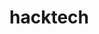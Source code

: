 # hacktech
<!-- What it does
UniSwap is a hyper-localized digital marketplace for college students that aims to provide a sustainable solution for buying and selling used goods. Our platform is designed to help reduce waste and environmental harm caused by shipping, packaging, and transporting goods.

How we built it
UniSwap was built using a combination of Python, Flask, and MongoDB. HTML, CSS, and JavaScript provided the framework for the website's frontend, allowing us to create a user-friendly and visually appealing interface.

The backend of the website was built using Python, Flask, and MongoDB. Flask allowed us to create a fast and efficient server, while MongoDB provided a scalable and flexible database solution. The combination of these technologies allowed us to store and retrieve user data quickly and efficiently, providing a smooth experience for our users.

To handle the authentication, we utilized a Google API to implement Google sign in and verifications to assure the user is a university student. This allowed us to securely store user information and ensure that only authorized users had access to sensitive data.

Challenges we ran into
Time was another major challenge we faced. We had set an ambitious goal to produce a fully functioning website in just 36 hours, but we quickly realized that our timeline was overly optimistic. This meant that we had to make some tough choices and prioritize the most essential features for version 1, leaving some of our more complex ideas for later.

Additionally, getting familiarized with new frameworks and technologies was a challenge for many of our team members. Integrating the backend and frontend was also a significant challenge, but we were able to overcome these obstacles and deliver a functional product.

Accomplishments that we're proud of
Creating fully functional databases that store users and products, along with our development of working full stack pages. We're confident that the combination of our user-friendly interface and powerful features will make UniSwap the go-to app for students right on campus. These accomplishments are just the beginning, and we're excited to continue improving and expanding upon the app in the future.

What we learned
Working on UniSwap has been an incredibly valuable learning experience. We've gained a deeper understanding of the challenges and complexities involved in developing a functional and user-friendly website.

One of the biggest lessons we learned was the importance of being realistic about timelines and project ideating. Another key lesson was the value of teamwork and collaboration. By working together and leveraging each other's strengths, we were able to overcome the challenges we faced and deliver a functional product.

What's next for UniSwap
We hope to continue growing and expanding our platform through the development of a mobile app. Bringing greater awareness and building a strong community of student buyers and shoppers will help reduce waste and promote sustainability. We also plan to explore new features and functionalities that can enhance the user experience on our platform. This may include integrating new payment options through Venmo and Apple Pay. Overall, we're excited about the potential of UniSwap and look forward to continuing to provide a valuable and sustainable solution to college students.

Built With
    Python, Flask, HTML/CSS, JavaScript, and MongoDB

